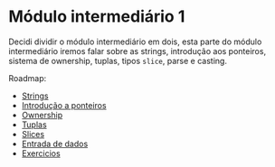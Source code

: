 # Módulo intermediário 1

Decidi dividir o módulo intermediário em dois, esta parte do módulo intermediário iremos falar sobre as strings, introdução aos ponteiros, sistema de ownership, tuplas, tipos `slice`, parse e casting.

Roadmap:

- [Strings](./01-strings.md)
- [Introdução a ponteiros](./02-pointers-intro.md)
- [Ownership](./03-ownership.md)
- [Tuplas](./04-tuples.md)
- [Slices](./05-slices.md)
- [Entrada de dados](./06-user-input.md)
- [Exercicios](./07-exercises.md)